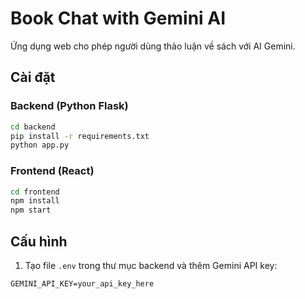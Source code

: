 # Book Chat with Gemini AI

Ứng dụng web cho phép người dùng thảo luận về sách với AI Gemini.

## Cài đặt

### Backend (Python Flask)
```bash
cd backend
pip install -r requirements.txt
python app.py
```

### Frontend (React)
```bash
cd frontend
npm install
npm start
```

## Cấu hình
1. Tạo file `.env` trong thư mục backend và thêm Gemini API key:
```
GEMINI_API_KEY=your_api_key_here
```
